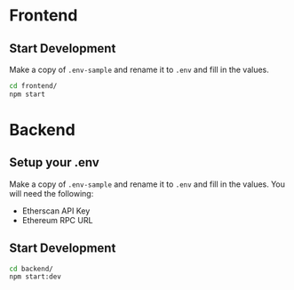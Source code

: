 # Frontend

## Start Development

Make a copy of `.env-sample` and rename it to `.env` and fill in the values.

```bash
cd frontend/
npm start
```

# Backend

## Setup your .env

Make a copy of `.env-sample` and rename it to `.env` and fill in the values. You will need the following:

- Etherscan API Key
- Ethereum RPC URL

## Start Development

```bash
cd backend/
npm start:dev
```
